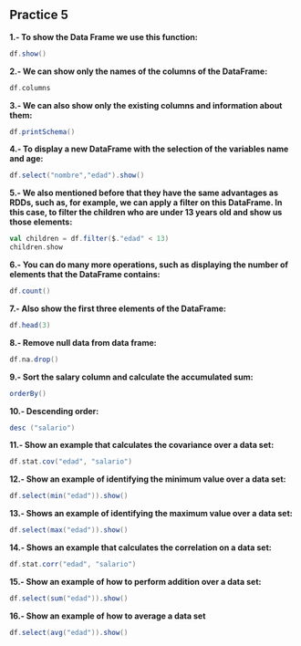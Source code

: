 ## Practice 5
 
 
**1.- To show the Data Frame we use this function:**
```scala
df.show()
```
**2.- We can show only the names of the columns of the DataFrame:**
```scala
df.columns
```
**3.- We can also show only the existing columns and information about them:**
```scala
df.printSchema()
```
**4.- To display a new DataFrame with the selection of the variables name and age:**
```scala
df.select("nombre","edad").show()
```
**5.- We also mentioned before that they have the same advantages as RDDs, such as, for example, we can apply a filter on this DataFrame. In this case, to filter the children who are under 13 years old and show us those elements:**
```scala
val children = df.filter($."edad" < 13)
children.show
```
**6.- You can do many more operations, such as displaying the number of elements that the DataFrame contains:**
```scala
df.count()
```
**7.- Also show the first three elements of the DataFrame:**
```scala
df.head(3)
```
**8.- Remove null data from data frame:**
```scala
df.na.drop()
```
**9.- Sort the salary column and calculate the accumulated sum:**
```scala
orderBy()
```
**10.- Descending order:**
```scala
desc ("salario")
```
**11.- Show an example that calculates the covariance over a data set:**
```scala
df.stat.cov("edad", "salario")
```
**12.- Show an example of identifying the minimum value over a data set:**
```scala
df.select(min("edad")).show()
```
**13.- Shows an example of identifying the maximum value over a data set:**
```scala
df.select(max("edad")).show()
```
**14.- Shows an example that calculates the correlation on a data set:**
```scala
df.stat.corr("edad", "salario")
```
**15.- Show an example of how to perform addition over a data set:**
```scala
df.select(sum("edad")).show()
```
**16.- Show an example of how to average a data set**
```scala
df.select(avg("edad")).show()
```
